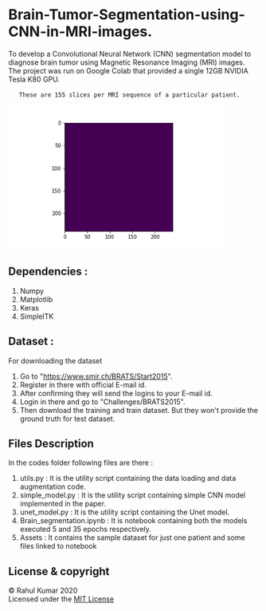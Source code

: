 # Brain-Tumor-Segmentation-using-CNN-in-MRI-images.
To develop a Convolutional Neural Network (CNN) segmentation model to diagnose  brain   tumor    using Magnetic Resonance Imaging (MRI) images.   
The project was run on Google Colab that provided a single 12GB NVIDIA Tesla K80 GPU.  
  
       These are 155 slices per MRI sequence of a particular patient.  
![](Assets/slices.gif)

## Dependencies :
 1. Numpy
 2. Matplotlib
 3. Keras
 4. SimpleITK
  
## Dataset :
For downloading the dataset
 1. Go to "https://www.smir.ch/BRATS/Start2015".
 2. Register in there with official E-mail id.
 3. After confirming they will send the logins to your E-mail id.
 4. Login in there and go to "Challenges/BRATS2015".
 5. Then download the training and train dataset. But they won't provide the ground truth for test dataset.
  
## Files Description
In the codes folder following files are there :  
1. utils.py                 : It is the utility script containing the data loading and data augmentation code.
 2. simple_model.py          : It is the utility script containing simple CNN model implemented in the paper.
 3. unet_model.py            : It is the utility script containing the Unet model.
 4. Brain_segmentation.ipynb : It is notebook containing both the models executed 5 and 35 epochs respectively.
 5. Assets 		    : It contains the sample dataset for just one patient and some files linked to notebook
 
 ## License & copyright
 © Rahul Kumar 2020    
 Licensed under the [MIT License](LICENSE)
